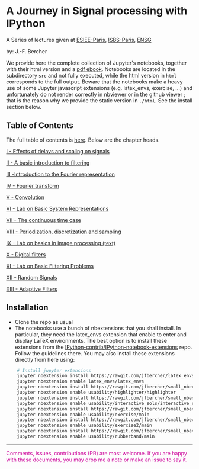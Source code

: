 # A Journey in Signal processing with IPython

A Series of lectures given at [ESIEE-Paris](http://www.esiee.fr), [ISBS-Paris](http://www.isbs.fr/), [ENSG](http://www.ensg.eu/)

by: J.-F. Bercher

We provide here the complete collection of Jupyter's notebooks, together with their html version and a [pdf ebook](https://rawgit.com/jfbercher/LecturesSignalProcessing/master/tex/Poly.pdf).
Notebooks are located in the subdirectory `src` and not fully executed, while the html version in `html` corresponds to the full output. Beware that the notebooks make a heavy use of some Jupyter javascript extensions (e.g. latex_envs, exercise, ...) and unfortunately do not render correctly in nbviewer or in the github viewer ; that is the reason why we provide the static version in `./html`. See the install section below.


## Table of Contents
 
The full table of contents is [here](https://rawgit.com/jfbercher/LecturesSignalProcessing/master/html/index.html). 
Below are the chapter heads. 

 [I - Effects of delays and scaling on signals](https://rawgit.com/jfbercher/LecturesSignalProcessing/master/html/DelaysAndScales.html)

 [II - A basic introduction to filtering](https://rawgit.com/jfbercher/LecturesSignalProcessing/master/html/Intro_Filtering.html)

[III -Introduction to the Fourier representation](https://rawgit.com/jfbercher/LecturesSignalProcessing/master/html/Intro_Fourier.html)

[IV - Fourier transform](https://rawgit.com/jfbercher/LecturesSignalProcessing/master/html/Fourier_transform.html)

[V - Convolution](https://rawgit.com/jfbercher/LecturesSignalProcessing/master/html/Convolution.html)

[VI - Lab on Basic System Representations](https://rawgit.com/jfbercher/LecturesSignalProcessing/master/html/Exercises_BasicSystemsRepr.html)

[VII - The continuous time case](https://rawgit.com/jfbercher/LecturesSignalProcessing/master/html/Continuous_time_case.html)

[VIII - Periodization, discretization and sampling](https://rawgit.com/jfbercher/LecturesSignalProcessing/master/html/Periodization_discretization.html)

[IX - Lab on basics in image processing (text)](https://rawgit.com/jfbercher/LecturesSignalProcessing/master/html/LabImages_text.html#Lab-on-basic-image-processing)

[X - Digital filters](https://rawgit.com/jfbercher/LecturesSignalProcessing/master/html/DigitalFilters.html)

[XI - Lab on Basic Filtering Problems](https://rawgit.com/jfbercher/LecturesSignalProcessing/master/html/BasicFiltering_text.html)

[XII - Random Signals](https://rawgit.com/jfbercher/LecturesSignalProcessing/master/html/Lecture1_RandomSignals.html)

[XIII - Adaptive Filters](https://rawgit.com/jfbercher/LecturesSignalProcessing/master/html/Optimum_filtering.html#Adaptive-Filters)



## Installation
- Clone the repo as usual
- The notebooks use a bunch of nbextensions that you shall install. In particular, they need the latex_envs extension that enable to enter and display LaTeX environments. The best option is to install these extensions from the [IPython-contrib/IPython-notebook-extensions](https://github.com/ipython-contrib/IPython-notebook-extensions) repo. Follow the guidelines there. You may also install these extensions directly from here using:
```bash
	# Install jupyter extensions
	jupyter nbextension install https://rawgit.com/jfbercher/latex_envs/master/latex_envs.zip  --user
	jupyter nbextension enable latex_envs/latex_envs  
	jupyter nbextension install https://rawgit.com/jfbercher/small_nbextensions/master/highlighter.zip  --user
	jupyter nbextension enable usability/highlighter/highlighter 
	jupyter nbextension install https://rawgit.com/jfbercher/small_nbextensions/master/interactive_sols.zip  --user
	jupyter nbextension enable usability/interactive_sols/interactive_sols 
	jupyter nbextension install https://rawgit.com/jfbercher/small_nbextensions/master/exercise.zip  --user
	jupyter nbextension enable usability/exercise/main 
	jupyter nbextension install https://rawgit.com/jfbercher/small_nbextensions/master/exercise2.zip  --user
	jupyter nbextension enable usability/exercise2/main 
	jupyter nbextension install https://rawgit.com/jfbercher/small_nbextensions/master/rubberband.zip  --user
	jupyter nbextension enable usability/rubberband/main 
```


----
<div style="display:block; color: #CC0099;"> Comments, issues, contributions (PR) are most welcome. If you are happy with these documents, you may drop me a note or make an issue to say it. </div>
